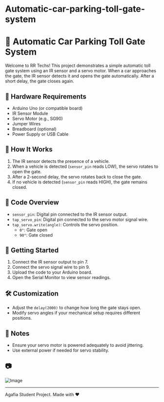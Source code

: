 # Automatic-car-parking-toll-gate-system

# 🚗 Automatic Car Parking Toll Gate System

Welcome to RR Techs! This project demonstrates a simple automatic toll gate system using an IR sensor and a servo motor. When a car approaches the gate, the IR sensor detects it and opens the gate automatically. After a short delay, the gate closes again.

## 🔧 Hardware Requirements

- Arduino Uno (or compatible board)
- IR Sensor Module
- Servo Motor (e.g., SG90)
- Jumper Wires
- Breadboard (optional)
- Power Supply or USB Cable

## 🧠 How It Works

1. The IR sensor detects the presence of a vehicle.
2. When a vehicle is detected (`sensor_pin` reads LOW), the servo rotates to open the gate.
3. After a 2-second delay, the servo rotates back to close the gate.
4. If no vehicle is detected (`sensor_pin` reads HIGH), the gate remains closed.

## 📄 Code Overview

- `sensor_pin`: Digital pin connected to the IR sensor output.
- `tap_servo_pin`: Digital pin connected to the servo motor signal wire.
- `tap_servo.write(angle)`: Controls the servo position.
  - `0°`: Gate open
  - `90°`: Gate closed

## 🚀 Getting Started

1. Connect the IR sensor output to pin 7.
2. Connect the servo signal wire to pin 9.
3. Upload the code to your Arduino board.
4. Open the Serial Monitor to view sensor readings.

## 🛠️ Customization

- Adjust the `delay(2000)` to change how long the gate stays open.
- Modify servo angles if your mechanical setup requires different positions.

## 📢 Notes

- Ensure your servo motor is powered adequately to avoid jittering.
- Use external power if needed for servo stability.

## 📷 
 
![Image](https://github.com/user-attachments/assets/23fd2ab5-7d7b-402e-a792-4dc3f28f4c7d)

---

Agafia Student Project. Made with ❤️ 
